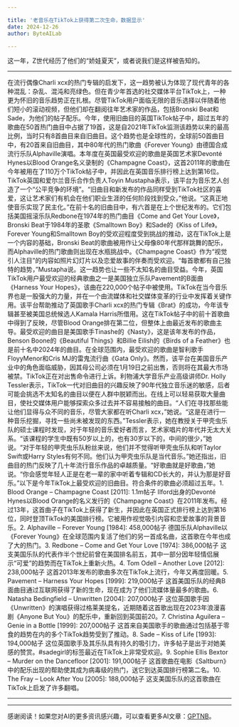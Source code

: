 ```yaml
---

title: '老音乐在TikTok上获得第二次生命，数据显示'
date: 2024-12-26
author: ByteAILab

---
```


这一年，Z世代经历了他们的“娇娃夏天”，或者说我们是这样被告知的。

---
在流行偶像Charli xcx的热门专辑的启发下，这一趋势被认为体现了现代青年的各种混乱：杂乱、混沌和亮绿色。但在青少年首选的社交媒体平台TikTok上，一种更为怀旧的音乐趋势正在扎根。尽管TikTok用户面临无限的音乐选择以伴随着他们短小的滚动视频，但他们却在翻阅往年艺术家的作品，包括Bronski Beat和Sade，为他们的帖子配乐。今年，使用旧曲目的英国TikTok帖子中，超过五年的歌曲在50首热门曲目中占据了19首，这是自2021年TikTok监测该趋势以来的最高比例，当时只有8首曲目来自旧曲目。这个趋势也是全球性的，全球前50首曲目中，有20首来自旧曲目，其中80年代的热门歌曲《Forever Young》由德国合成流行乐队Alphaville演唱。本年度在英国最受欢迎的歌曲是英国艺术家Devonté Hynes以Blood Orange名义录制的《Champagne Coast》，这首2011年的歌曲在今年被用在了110万个TikTok帖子中，并因此在英国音乐排行榜上达到第16位。TikTok英国和爱尔兰音乐合作负责人Toyin Mustapha表示，该平台为音乐艺人创造了一个“公平竞争的环境”。“旧曲目和新发布的作品同样受到TikTok社区的喜爱，这让艺术家们有机会在他们职业生涯的任何阶段找到受众，”他说。“这真正地使音乐实现了民主化。”在前十名的旧曲目中，有六首是在上个世纪发布的。它们包括美国摇滚乐队Redbone在1974年的热门曲目《Come and Get Your Love》，Bronski Beat于1984年的圣歌《Smalltown Boy》和Sade的《Kiss of Life》。Forever Young和Smalltown Boy的受欢迎程度受到挑战的推动，这在TikTok上是一个内容的基础，Bronski Beat的歌曲被用作让父母像80年代那样跳舞的配乐，而Alphaville的热门歌曲则出现在水瓶挑战中。《Champagne Coast》作为“视觉引人注目”的内容如照片幻灯片以及恋爱故事的伴奏而受欢迎。“每首歌都有自己独特的趋势，”Mustapha说。这一趋势也让一些不太知名的曲目受益。今年，英国TikTok用户最受欢迎的经典歌曲之一是美国独立乐队Pavement的B面曲《Harness Your Hopes》，该曲在220,000个帖子中被使用。TikTok在当今音乐界也是一股强大的力量，并在一个由流媒体和社交媒体变革的行业中发挥着关键作用。该平台帮助推动了英国歌手Charli xcx的热门专辑《Brat》的成功，今年该专辑甚至被美国总统候选人Kamala Harris所借用。这在TikTok帖子中的前十首歌曲中得到了反映，尽管Blood Orange排在第二位，但整体上由最近发布的歌曲主导。最受欢迎的曲目是美国歌手Tinashe的《Nasty》，这是该年发布的作品，Benson Boone的《Beautiful Things》和Billie Eilish的《Birds of a Feather》也是前十名中2024年的曲目。在全球范围内，最受欢迎的歌曲是智利歌手FloyyMenor和Cris MJ的雷鬼流行曲《Gata Only》。然而，该平台在美国音乐产业中的角色面临威胁，因其母公司必须在1月19日之前出售，否则将在其最大市场被禁。TikTok正在对出售命令进行上诉。利物浦大学音乐产业高级讲师Dr. Holly Tessler表示，TikTok一代对旧曲目的兴趣反映了90年代独立音乐迷的敏感，后者可能会挑选不太知名的曲目以便在人群中脱颖而出。在线上可以轻易获取大量曲目，使社交媒体用户能够探索众多过去并不容易接触的曲目。“人们在寻找那些能让他们显得与众不同的音乐，尽管大家都在听Charli xcx，”她说。“这是在进行一种音乐挖掘，寻找一些尚未被发现的东西。”Tessler表示，她在教授关于甲壳虫乐队的硕士课程时发现，对于年轻的音乐爱好者而言，艺术家唱片的年代并无太大关系。“该课程的学生中既有50岁以上的，也有30岁以下的，中间的很少，”她说。“对于年轻的甲壳虫乐队粉丝来说，他们并不觉得听甲壳虫乐队和听Taylor Swift或Harry Styles有何不同。他们认为甲壳虫乐队是当代音乐。”她还指出，旧曲目的热门反映了几十年流行音乐作品的卓越质量。“好歌曲就是好歌曲，”她说。“你会感觉年轻人正是在老一辈的家中听着专辑和CD长大的，并认为那是好音乐。”以下是今年TikTok上最受欢迎的旧曲目。符合条件的歌曲必须超过五年。1. Blood Orange – Champagne Coast [2011]: 1.1m帖子 Ilford出身的Devonté Hynes以Blood Orange的名义发行的《Champagne Coast》在2011年发布。经过13年，这首曲子在TikTok上获得了新生，并因此在英国正式排行榜上达到第16位，同时登顶TikTok的美国排行榜。它被用作视觉吸引内容和恋爱故事的背景音乐。2. Alphaville – Forever Young [1984]: 458,000帖子 德国乐队Alphaville以《Forever Young》在全球范围内复活了他们的另一首成名曲，这首歌在今年也成了大的热门。3. Redbone – Come and Get Your Love [1974]: 386,000帖子 这支美国乐队的代表作半个世纪前曾在美国排名前五，其中一部分因年轻情侣展示“可爱”的趋势而在TikTok上重新火热。4. Tom Odell – Another Love [2012]: 238,000帖子 这首2013年发布的歌曲多次在TikTok上流行，今年又再度回暖。5. Pavement – Harness Your Hopes [1999]: 219,000帖子 这首美国乐队的经典B面曲目通过互联网获得了新的生命，现在成为了他们流媒体量最多的歌曲。6. Natasha Bedingfield – Unwritten [2004]: 207,000帖子 这位英国歌手因《Unwritten》的演唱获得过格莱美提名，近期随着这首歌出现在2023年浪漫喜剧《Anyone But You》的配乐中，重新回到英国前20。7. Christina Aguilera – Genie in a Bottle [1999]: 207,000帖子 这首来自美国歌手的歌曲通过包括基于零食的趋势在内的多个TikTok趋势受到了推动。8. Sade – Kiss of Life [1993]: 194,000帖子 这位英国歌手及其乐队具有持久的吸引力，许多帖子是出于对她美感的赞赏。#sadegirl的标签最近在TikTok上非常受欢迎。9. Sophie Ellis Bextor – Murder on the Dancefloor [2001]: 191,000帖子 这首歌曲在电影《Saltburn》中的配乐出现的帮助使其成为病毒级的热门，送它到达英国排行榜第二名。10. The Fray – Look After You [2005]: 188,000帖子 这支美国乐队的这首歌曲在TikTok上启发了许多翻唱。

---
---
感谢阅读！如果您对AI的更多资讯感兴趣，可以查看更多AI文章：[GPTNB](https://gptnb.com)。